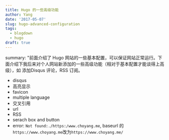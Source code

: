 ```yaml
---
title: Hugo 的一些高级功能
author: Yang
date: '2017-05-07'
slug: hugo-advanced-configuration
tags:
  - blogdown
  - hugo
draft: true
---
```


summary: "前面介绍了 Hugo 网站的一些基本配置，可以保证网站正常运行。下面介绍下我后来对个人网站新添加的一些高级功能（相对于基本配置才能谈得上高级），如 添加Disqus 评论，RSS 订阅。<!--more-->

- disqus
- 高亮显示
- favicon
- multiple language
- 交叉引用
- url
- RSS
- serach box and button
- error: `Not found:./https:/www.choyang.me`, baseurl 的`https://www.choyang.me`改为`https://www.choyang.me/`




